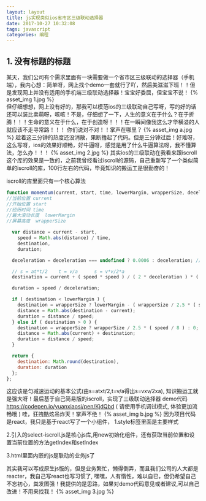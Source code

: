 ```yaml
---
layout: layout
title: js实现类似ios省市区三级联动选择器
date: 2017-10-27 10:32:08
tags: javascript
categories: 编程
---
```



## 1. 没有标题的标题

某天，我们公司有个需求里面有一块需要做一个省市区三级联动的选择器（手机端），我内心想：简单呀，网上找个demo一套就行了吖，然后美滋滋下班！！但是发现网上并没有适用的手机端三级联动选择器！宝宝好委屈，但宝宝不说！
{% asset_img 1.jpg %}  
但仔细想想，网上没有好的，那我可以模范ios的三级联动自己写呀，写的好的话还可以装比卖萌呀，咳咳！不是，仔细想了一下，人生的意义在于什么？在于折腾！！！生命的意义在于什么，在于创造呀！！！在一瞬间像我这么才华横溢的人就应该不走寻常路！！！ 你们说对不对！！掌声在哪里？
{% asset_img a.jpg %} 
趁着这三分钟的热度还没消散，果断撸起了代码。但是三分钟过后！好难呀，这么写呀，ios的效果好顺畅，好牛逼呀，感觉是用了什么牛逼算法呀，我不懂算法，怎么办！！！
{% asset_img 2.jpg %} 
其实ios的三级联动在我看来跟iscroll这个库的效果是一致的，之前我曾经看过iscroll的源码，自己重新写了一个类似简单的iscroll的库，100行左右的代码，毕竟知识的搬运工是很勤奋的！

iscroll的库里面只有一个核心算法

```javascript
function momentum(current, start, time, lowerMargin, wrapperSize, deceleration) {
//当前位置 current
//开始位置 start
//经历时间 time
//最大滚动长度  lowerMargin
//屏幕高度  wrapperSize

  var distance = current - start,
    speed = Math.abs(distance) / time,
    destination,
    duration;

  deceleration = deceleration === undefined ? 0.0006 : deceleration; //加速度a

  // s = at*t/2    t = v/a      s = v*v/2*a
  destination = current + ( speed * speed ) / ( 2 * deceleration ) * ( distance < 0 ? -1 : 1 );

  duration = speed / deceleration;

  if ( destination < lowerMargin ) {
    destination = wrapperSize ? lowerMargin - ( wrapperSize / 2.5 * ( speed / 8 ) ) : lowerMargin;
    distance = Math.abs(destination - current);
    duration = distance / speed;
  } else if ( destination > 0 ) {
    destination = wrapperSize ? wrapperSize / 2.5 * ( speed / 8 ) : 0;
    distance = Math.abs(current) + destination;
    duration = distance / speed;
  }

  return {
    destination: Math.round(destination),
    duration: duration
  };
};
```
这应该是匀减速运动的基本公式(由s=atxt/2,t=v/a得出s=vxv/2xa), 知识搬运工就是强大呀！最后基于自己简易版的iscroll，实现了三级联动选择器
demo代码 https://codepen.io/yuanxiaosi/pen/KjdQbd ( 请使用手机调试模式, 体验更加流畅哦 )
哇，狂拽酷炫吊炸天！掌声不绝！
{% asset_img b.jpg %} 
因为项目代码是react，我只是基于react写了一个小组件，
1.style标签里面是主要样式

2.引入的select-iscroll.js是核心js库,用new初始化组件，还有获取当前位置和设置当前位置的方法getIndex和setIndex

3.html里面内嵌的js是联动的业务js了

其实我可以写成原生js版的，但是业务繁忙，懒得倒弄，而且我们公司的人大都是reacter，我自己写react也写习惯了, 嘿嘿，人有惰性，难以自已，但仍希望自己不忘初心，粪发图强！我提供的是思路，如果对demo代码意见或者建议,可以自己改进！不用来找我！
{% asset_img 3.jpg %} 







